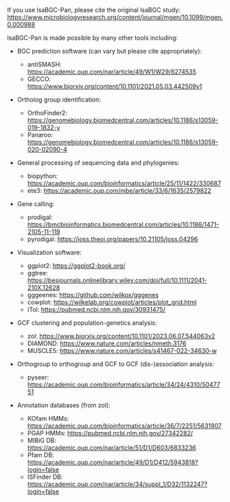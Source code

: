 If you use lsaBGC-Pan, please cite the original lsaBGC study: 
https://www.microbiologyresearch.org/content/journal/mgen/10.1099/mgen.0.000988

lsaBGC-Pan is made possible by many other tools including:
- BGC prediction software (can vary but please cite appropriately):
    - antiSMASH: https://academic.oup.com/nar/article/49/W1/W29/6274535
    - GECCO: https://www.biorxiv.org/content/10.1101/2021.05.03.442509v1

- Ortholog group identification:
    - OrthoFinder2: https://genomebiology.biomedcentral.com/articles/10.1186/s13059-019-1832-y
    - Panaroo: https://genomebiology.biomedcentral.com/articles/10.1186/s13059-020-02090-4

- General processing of sequencing data and phylogenies:
    - biopython: https://academic.oup.com/bioinformatics/article/25/11/1422/330687
    - ete3: https://academic.oup.com/mbe/article/33/6/1635/2579822

- Gene calling:
    - prodigal: https://bmcbioinformatics.biomedcentral.com/articles/10.1186/1471-2105-11-119
    - pyrodigal: https://joss.theoj.org/papers/10.21105/joss.04296

- Visualization software:
    - ggplot2: https://ggplot2-book.org/
    - ggtree: https://besjournals.onlinelibrary.wiley.com/doi/full/10.1111/2041-210X.12628
    - gggeenes: https://github.com/wilkox/gggenes
    - cowplot: https://wilkelab.org/cowplot/articles/plot_grid.html
    - iTol: https://pubmed.ncbi.nlm.nih.gov/30931475/

- GCF clustering and population-genetics analysis:
    - zol: https://www.biorxiv.org/content/10.1101/2023.06.07.544063v2
    - DIAMOND: https://www.nature.com/articles/nmeth.3176
    - MUSCLE5: https://www.nature.com/articles/s41467-022-34630-w

- Orthogroup to orthogroup and GCF to GCF (dis-)association analysis:
    - pyseer: https://academic.oup.com/bioinformatics/article/34/24/4310/5047751

- Annotation databases (from zol):
    - KOfam HMMs: https://academic.oup.com/bioinformatics/article/36/7/2251/5631907
    - PGAP HMMs: https://pubmed.ncbi.nlm.nih.gov/27342282/
    - MIBiG DB: https://academic.oup.com/nar/article/51/D1/D603/6833236
    - Pfam DB: https://academic.oup.com/nar/article/49/D1/D412/5943818?login=false
    - ISFinder DB: https://academic.oup.com/nar/article/34/suppl_1/D32/1132247?login=false